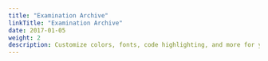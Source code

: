 ```yaml
---
title: "Examination Archive"
linkTitle: "Examination Archive"
date: 2017-01-05
weight: 2
description: Customize colors, fonts, code highlighting, and more for your site.
---
```

